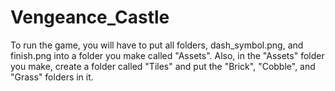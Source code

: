 # Vengeance_Castle
To run the game, you will have to put all folders, dash_symbol.png, and finish.png into a folder you make called "Assets". Also, in the "Assets" folder you make, create a folder called "Tiles" and put the "Brick", "Cobble", and "Grass" folders in it.
